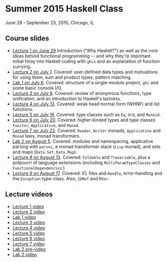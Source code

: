 # Summer 2015 Haskell Class 

June 29 - September 23, 2015; Chicago, IL

## Course slides
* [Lecture 1 on June 29](https://docs.google.com/presentation/d/1rnqw2WXHZ_KnjoQ5Wu92of0aPvemhi_GnCzY_xPMjms/edit?usp=sharing) Introduction ("Why Haskell?") as well as the core ideas behind functional programming -- and why they're important. Initial foray into Haskell coding with ```ghci``` and an explanation of function currying. 
* [Lecture 2 on July 1](https://docs.google.com/presentation/d/17PCpozzLOsdk99XqA47vvImEHZTSkKs-9wyUJq7Ftks/edit#slide=id.p). Covered: user-defined data types and motivations for using them, sum and product types, pattern matching. 
* [Lab 1 on July 6](https://docs.google.com/presentation/d/1K4M9Fzqa9FD2druXJrfRpHd6TTeyy3o3JguWHi1yWSc/edit?usp=sharing). Covered: structure of a single-module project, ```ghc``` and some basic console I/O. 
* [Lecture 3 on July 8](https://docs.google.com/presentation/d/1OUWDyCEDKlVFNmAn4Ja7HCkrFV_Kc1ucwyMEvOBCap8/edit?usp=sharing). Covered: review of anonymous functions, type unification, and an introduction to Haskell's laziness. 
* [Lecture 4 on July 13](https://docs.google.com/presentation/d/1FIZX9BF-isjDkAN4D96KpAdzBNJ9bVQ1sYh3bqF8DO8/edit?usp=sharing). Covered: weak head normal form (WHNF) and list functions. 
* [Lecture 5 on July 16](https://docs.google.com/presentation/d/1Yx02f9OUSoaFgKCIg0uApZa9wuR-cIQk7b1Y_Hkg-4E/edit#slide=id.p). Covered: type classes such as ```Eq```, ```Ord```, and ```Monoid```. 
* [Lecture 6 on July 20](https://docs.google.com/presentation/d/1UahLtttRrw0-lRByXD5rmtDnU50KTXBX9DN5VnRTupY/edit#slide=id.ga2fedb778_0_0). Covered: higher-kinded types and type classes ```Functor```, ```Applicative```, and ```Monad```. 
* [Lecture 7 on July 22](https://docs.google.com/presentation/d/12pBuKZVve99Jj1dQP2buT5J0QtXihqyLRTc4AjeKjXY/edit?usp=sharing). Covered: ```Reader```, ```Writer``` monads, ```Applicative``` and ```Monad``` laws, monad transformers. 
* [Lab 2 on August 5](https://docs.google.com/presentation/d/1nv-O59Jot9RRFJauLLXV4PewDf4pjo7nbafxG6x-jqw/edit?usp=sharing). Covered: modules and namespacing, applicative parsing with ```parsec```, a monad-transformer stack (```Lisp``` monad), and sets and maps (```Data.Set```, ```Data.Map```).
* [Lecture 8 on August 13](https://docs.google.com/presentation/d/11QAjAvUV9aVDajOqUeNp2jQPdHd5_s1dQs73nY5sxOo/edit?usp=sharing). Covered: ```Foldable``` and ```Traversable```, plus a potpourri of language extensions (including ```MultiParamTypeClasses``` and ```FunctionalDependencies```.)
* [Lecture 9 on August 17](https://docs.google.com/presentation/d/1U9uoaQEoKAjcegPEVFTNSIKv92jhqkkz9qVeBFzr4kY/edit?usp=sharing). Covered: IO, files and ```Handle```, error-handling and the ```Exception``` type-class. Also, ```IORef``` and ```MVar```. 

## Lecture videos
* [Lecture 1 video](https://www.youtube.com/watch?v=ZoBOUqS1jgI)
* [Lecture 2 video](https://www.youtube.com/watch?v=okRn7qNewwE)
* [Lab 1 video](https://www.youtube.com/watch?v=9ZxvLIJybzs)
* [Lecture 3 video](https://www.youtube.com/watch?v=iuBwKIcC198)
* [Lecture 4 video](https://www.youtube.com/watch?v=LVWrWT0JKSA)
* [Lecture 5 video](https://www.youtube.com/watch?v=HGGEqc7zQvk)
* [Lecture 6 video](https://www.youtube.com/watch?v=zQa5khYa4Sk)
* [Lecture 7 video](https://www.youtube.com/watch?v=i_crPout3rY)
* [Lab 2 pre-video](https://www.youtube.com/watch?v=xQ8lYmy8RCs)
* [Lab 2 video](https://www.youtube.com/watch?v=XU5ha6WSRxo)
